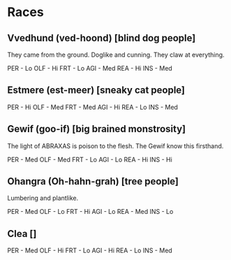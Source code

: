 # Races

## Vvedhund (ved-hoond) [blind dog people]

They came from the ground. Doglike and cunning. They claw at everything.

PER - Lo
OLF - Hi
FRT - Lo
AGI - Med
REA - Hi
INS - Med

## Estmere (est-meer) [sneaky cat people]

PER - Hi
OLF - Med
FRT - Med
AGI - Hi
REA - Lo
INS - Med

## Gewif (goo-if) [big brained monstrosity]

The light of ABRAXAS is poison to the flesh. The Gewif know this firsthand.

PER - Med
OLF - Med
FRT - Lo
AGI - Lo
REA - Hi
INS - Hi

## Ohangra (Oh-hahn-grah) [tree people]

Lumbering and plantlike. 

PER - Med
OLF - Lo
FRT - Hi
AGI - Lo
REA - Med
INS - Lo

## Clea []

PER - Med
OLF - Hi
FRT - Lo
AGI - Hi
REA - Lo
INS - Med